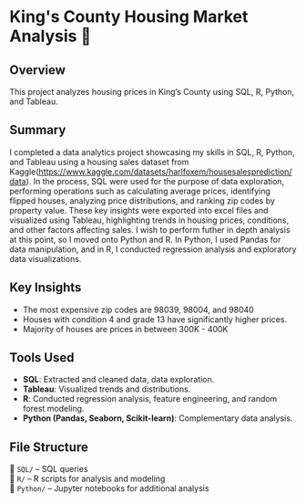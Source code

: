 # King's County Housing Market Analysis 🏡

## Overview
This project analyzes housing prices in King’s County using SQL, R, Python, and Tableau. 

## Summary
I completed a data analytics project showcasing my skills in SQL, R, Python, and Tableau using a housing sales dataset from Kaggle(https://www.kaggle.com/datasets/harlfoxem/housesalesprediction/data). In the process, SQL were used for the purpose of data exploration, performing operations such as calculating average prices, identifying flipped houses, analyzing price distributions, and ranking zip codes by property value. These key insights were exported into excel files and visualized using Tableau, highlighting trends in housing prices, conditions, and other factors affecting sales. I wish to perform futher in depth analysis at this point, so I moved onto Python and R. In Python, I used Pandas for data manipulation, and in R, I conducted regression analysis and exploratory data visualizations. 

## Key Insights
- The most expensive zip codes are 98039, 98004, and 98040
- Houses with condition 4 and grade 13 have significantly higher prices.
- Majority of houses are prices in between 300K - 400K

## Tools Used
- **SQL**: Extracted and cleaned data, data exploration.
- **Tableau**: Visualized trends and distributions.
- **R**: Conducted regression analysis, feature engineering, and random forest modeling.
- **Python (Pandas, Seaborn, Scikit-learn)**: Complementary data analysis.

## File Structure
📂 `SQL/` – SQL queries  
📂 `R/` – R scripts for analysis and modeling  
📂 `Python/` – Jupyter notebooks for additional analysis  
